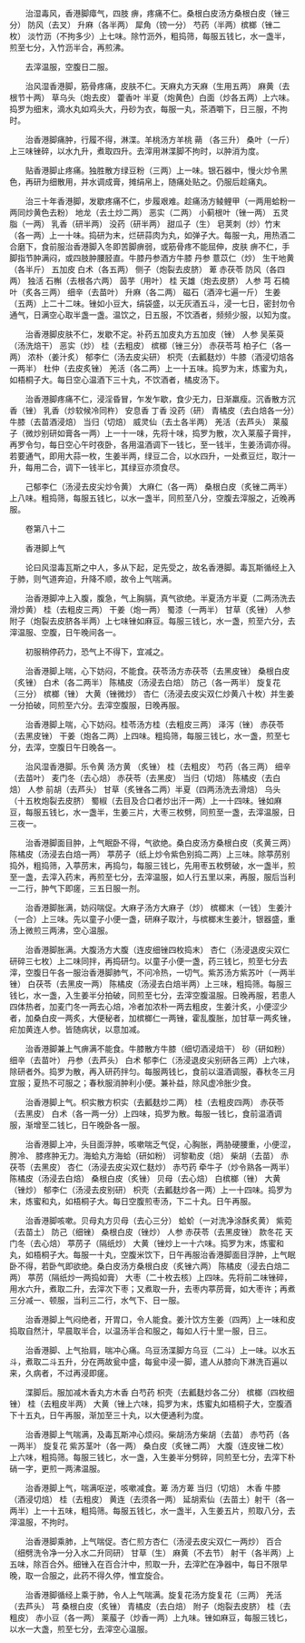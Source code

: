 <!-- { "loadSidebar": true } -->
　　治湿毒风，香港脚瘴气，四肢 痹，疼痛不仁。桑根白皮汤方桑根白皮（锉三分） 防风（去叉） 升麻（各半两） 犀角（镑一分） 芍药（半两）槟榔（锉二枚） 淡竹沥（不拘多少）上七味。除竹沥外，粗捣筛，每服五钱匕，水一盏半，煎至七分，入竹沥半合，再煎沸。

　　去滓温服，空腹日二服。

　　治风湿香港脚，筋骨疼痛，皮肤不仁。天麻丸方天麻（生用五两） 麻黄（去根节十两） 草乌头（炮去皮） 藿香叶 半夏（炮黄色）白面（炒各五两）上六味。捣罗为细末，滴水丸如鸡头大，丹砂为衣，每服一丸，茶酒嚼下，日三服，不拘时。

　　治香港脚痛肿，行履不得，淋渫。羊桃汤方羊桃 蒴 （各三升） 桑叶（一斤）上三味锉碎，以水九升，煮取四升。去滓用淋渫脚不拘时，以肿消为度。

　　贴香港脚止疼痛。独胜散方绿豆粉（三两）上一味。银石器中，慢火炒令黑色，再研为细散用，并水调成膏，摊绢帛上，随痛处贴之。仍服后趁痛丸。

　　治三十年香港脚，发歇疼痛不仁，步履艰难。趁痛汤方鲮鲤甲（一两用蛤粉一两同炒黄色去粉） 地龙（去土炒二两） 恶实（二两） 小蓟根叶（锉一两） 五灵脂（一两） 乳香（研半两） 没药（研半两） 甜瓜子（生） 皂荚刺（炒）竹末（各一两）上一十味。捣研为末，烂研蒜肉为丸，如弹子大。每服一丸，用热酒二合磨下，食前服治香港脚入冬即苦脚痹弱，或筋骨疼不能屈伸，皮肤 痹不仁，手脚指节肿满闷，或四肢肿腰胫直。牛膝丹参酒方牛膝 丹参 薏苡仁（炒） 生干地黄（各半斤） 五加皮 白术（各五两） 侧子（炮裂去皮脐） 萆 赤茯苓 防风（各四两） 独活 石槲（去根各六两） 茵芋（用叶） 桂 天雄（炮去皮脐） 人参 芎 石楠叶（炙各三两） 细辛（去苗叶） 升麻（各二两） 磁石（酒淬七遍一斤） 生姜（五两）上二十二味。锉如小豆大，绢袋盛，以无灰酒五斗，浸一七日，密封勿令通气，日满空心取半盏一盏。温饮之，日五服，不饮酒者，频频少服，以知为度。

　　治香港脚皮肤不仁，发歇不定。补药五加皮丸方五加皮（锉） 人参 吴茱萸（汤洗焙干） 恶实（炒） 桂（去粗皮） 槟榔（锉三分） 赤茯苓芎 柏子仁（各一两） 浓朴（姜汁炙） 郁李仁（汤去皮尖研） 枳壳（去瓤麸炒）牛膝（酒浸切焙各一两半） 杜仲（去皮炙锉） 羌活（各二两）上一十五味。捣罗为末，炼蜜为丸，如梧桐子大。每日空心温酒下三十丸，不饮酒者，橘皮汤下。

　　治香港脚疼痛不仁，浸淫昏冒，乍发乍歇，食少无力，日渐羸瘦。沉香散方沉香（锉） 乳香（炒软候冷同杵） 安息香 丁香 没药（研） 青橘皮（去白焙各一分）牛膝（去苗酒浸焙） 当归（切焙） 威灵仙（去土各半两） 羌活（去芦头） 莱菔子（微炒别研如膏各一两）上一十一味，先将十味，捣罗为散，次入莱菔子膏拌，再罗令匀，每日空心午时夜卧，各用温酒调下一钱匕，至一钱半，生姜汤调亦得。若要通气，即用大蒜一枚，生姜半两，绿豆二合，以水四升，一处煮豆烂，取汁一升，每用二合，调下一钱半匕，其绿豆亦须食尽。

　　己郁李仁（汤浸去皮尖炒令黄） 大麻仁（各一两） 桑根白皮（炙锉二两半）上八味。粗捣筛，每服五钱匕，以水一盏半，同煎至八分，空腹去滓服之，近晚再服。

　　卷第八十二

　　香港脚上气

　　论曰风湿毒瓦斯之中人，多从下起，足先受之，故名香港脚。毒瓦斯循经上入于肺，则气道奔迫，升降不顺，故令上气喘满。

　　治香港脚冲上入腹，腹急，气上胸膈，真气欲绝。半夏汤方半夏（二两汤洗去滑炒黄） 桂（去粗皮三两） 干姜（炮一两） 蜀漆（一两半） 甘草（炙锉） 人参 附子（炮裂去皮脐各半两）上七味锉如麻豆。每服三钱匕，水一盏，煎至六分，去滓温服、空腹，日午晚间各一。

　　初服稍停药力，恐气上不得下，宜减之。

　　治香港脚上喘，心下妨闷，不能食。茯苓汤方赤茯苓（去黑皮锉） 桑根白皮（炙锉） 白术（各二两半） 陈橘皮（汤浸去白焙） 防己（各一两半） 旋复花（三分） 槟榔（锉） 大黄（锉微炒） 杏仁（汤浸去皮尖双仁炒黄八十枚）并生姜一分拍破，同煎至六分。去滓空腹服，日晚再服。

　　治香港脚上喘，心下妨闷。桂苓汤方桂（去粗皮三两） 泽泻（锉） 赤茯苓（去黑皮锉） 干姜（炮各二两）上四味。粗捣筛，每服三钱匕，水一盏，煎至七分，去滓，空腹日午日晚各一。

　　治风湿香港脚。乐令黄 汤方黄 （炙锉） 桂（去粗皮） 芍药（各三两） 细辛（去苗叶） 麦门冬（去心焙） 赤茯苓（去黑皮） 当归（切焙） 陈橘皮（去白焙） 人参 前胡（去芦头） 甘草（炙锉各二两）半夏（四两汤洗去滑焙） 乌头（十五枚炮裂去皮脐） 蜀椒（去目及合口者炒出汗一两）上一十四味。锉如麻豆，每服五钱匕，水一盏半，生姜三片，大枣三枚劈，同煎至一盏，去滓温服，日三夜一。

　　治香港脚面目肿，上气眠卧不得，气欲绝。桑白皮汤方桑根白皮（炙黄三两） 陈橘皮（汤浸去白焙一两） 葶苈子（纸上炒令紫色别捣二两）上三味。除葶苈别捣外，粗捣筛，入葶苈末，再捣匀，每服三钱匕，先用枣五枚劈破，水一盏半，煎至一盏，去滓入药末，再煎至七分，去滓温服，如人行五里以来，再服，服后当利一二行，肿气下即瘥，三五日服一剂。

　　治香港脚胀满，妨闷喘促。大麻子汤方大麻子（炒） 槟榔末（一钱） 生姜汁（一合）上三味。先以童子小便一盏，研麻子取汁，与槟榔末生姜汁，银器盛，重汤上微煎三两沸，空心温服。

　　治香港脚胀满。大腹汤方大腹（连皮细锉四枚捣末） 杏仁（汤浸退皮尖双仁研碎三七枚）上二味同拌，再捣研匀。以童子小便一盏，药三钱匕，煎至七分去滓，空腹日午各一服治香港脚肺气，不问冷热，一切气。紫苏汤方紫苏叶（一两半锉） 白茯苓（去黑皮一两） 陈橘皮（汤浸去白焙半两）上三味，粗捣筛。每服三钱匕，水一盏，入生姜半分拍破，同煎至七分，去滓空腹温服。日晚再服，若患人四体热者，加麦门冬一两去心焙，冷者加浓朴一两去粗皮，生姜汁炙，小便涩少者，加桑白皮一两炙，大便秘者，加槟榔仁一两锉，霍乱腹胀，加甘草一两炙锉，疟加黄连人参。皆随病状，以意加减。

　　治香港脚兼上气痹满不能食。牛膝散方牛膝（细切酒浸焙干） 砂（研如粉） 细辛（去苗叶） 丹参（去芦头） 白术 郁李仁（汤浸退皮尖别研各三两）上六味，除研者外。捣罗为散，再入研药拌匀。每服两钱匕，食前以温酒调服，春秋冬三月宜服；夏热不可服之；春秋服消肿利小便。兼补益，除风虚冷胀少食。

　　治香港脚上气。枳实散方枳实（去瓤麸炒二两） 桂（去粗皮四两） 赤茯苓（去黑皮） 白术（各一两一分）上四味，捣罗为散。每服一钱匕，食前温酒调服，渐增至二钱匕，日午晚卧各一服。

　　治香港脚上冲，头目面浮肿，咳嗽喘乏气促，心胸胀，两胁硬腰重，小便涩，胯冷、 膝疼肿无力。海蛤丸方海蛤（研如粉） 诃黎勒皮（焙） 柴胡（去苗） 赤茯苓（去黑皮） 杏仁（汤浸去皮尖双仁麸炒） 赤芍药 牵牛子（炒令熟各一两半） 陈橘皮（汤浸去白焙） 桑根白皮（炙锉） 贝母（去心焙） 白槟榔（锉） 大黄（锉炒） 郁李仁（汤浸去皮别研） 枳壳（去瓤麸炒各一两）上一十四味。捣罗为末，炼蜜和丸，如梧桐子大。每日空腹煎枣汤，下二十丸。日午再服。

　　治香港脚咳嗽。贝母丸方贝母（去心三分） 蛤蚧（一对洗净涂酥炙黄） 紫菀（去苗土） 防己（细锉） 桑根白皮（锉炒） 人参 赤茯苓（去黑皮锉） 款冬花 天门冬（去心焙） 葶苈子（隔纸炒） 大黄（锉炒上一十六味。捣罗为末，炼蜜和丸，如梧桐子大。每服一十丸，空腹米饮下，日午再服治香港脚面目浮肿，上气眠卧不得，若卧气即欲绝。桑白皮汤方桑根白皮（炙锉六两） 陈橘皮（浸去白焙二两） 葶苈（隔纸炒一两捣如膏） 大枣（二十枚去核）上四味。先将前二味锉碎，用水六升，煮取二升，去滓次下枣；又煮取一升，去枣内葶苈膏，如大枣许；再煮三分减一、顿服，当利三二行，水气下、日一服。

　　治香港脚上气闷绝者，开胃口，令人能食。姜汁饮方生姜（四两）上一味和皮捣取自然汁，早晨取半合，以温汤半合和服之，每如人行十里一服，日三。

　　治香港脚、上气抬肩，喘冲心痛。乌豆汤渫脚方乌豆（二斗）上一味。以水五斗，煮取二斗五升，分在两故瓮中盛，每瓮中浸一脚，遣人从膝向下淋洗百遍以来，久病者，不过再浸即瘥。

　　渫脚后。服加减木香丸方木香 白芍药 枳壳（去瓤麸炒各二分） 槟榔（四枚细锉） 桂（去粗皮半两） 大黄（锉上六味，捣罗为末，炼蜜丸如梧桐子大，空腹酒下十五丸，日午再服，渐加至三十丸，以大便通利为度。

　　治香港脚上气喘满，及毒瓦斯冲心烦闷。柴胡汤方柴胡（去苗） 赤芍药（各一两半） 旋复花 紫苏茎叶（各一两） 桑白皮（炙锉二两） 大腹（连皮锉二枚）上六味，粗捣筛。每服三钱匕，水一盏，入生姜半分劈碎，同煎至七分，去滓下朴硝一字，更煎一两沸温服。

　　治香港脚上气，喘满呕逆，咳嗽减食。萆 汤方萆 当归（切焙） 木香 牛膝（酒浸切焙） 桂（去粗皮） 黄连（去须各一两） 延胡索仙（去苗土）射干（各一两半）上一十五味，粗捣筛。每服五钱匕，水一盏半，入生姜五片，煎取八分，去滓温服，不拘时。

　　治香港脚乘肺，上气喘促。杏仁煎方杏仁（汤浸去皮尖双仁一两炒） 百合（细劈洗令净一分入水二升同研） 甘草（生） 麻黄（不去节） 射干（各半两）上五味，除百合外。细锉入在百合汁中，煎取一升，去滓贮在净器中，每日不限早晚，取一合服之，此药不得久停，惟宜旋合。

　　治香港脚循经上乘于肺，令人上气喘满。旋复花汤方旋复花（三两） 羌活（去芦头） 芎 桑根白皮（炙锉） 青橘皮（去白焙） 附子（炮裂去皮脐） 桂（去粗皮） 赤小豆（各一两） 莱菔子（炒香一两）上九味。锉如麻豆，每服三钱匕，以水一大盏，煎至七分，去滓空心温服。

